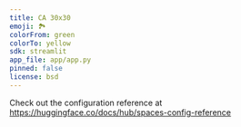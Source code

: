 ```yaml
---
title: CA 30x30
emoji: 🏞️
colorFrom: green
colorTo: yellow
sdk: streamlit
app_file: app/app.py
pinned: false
license: bsd
---
```


Check out the configuration reference at https://huggingface.co/docs/hub/spaces-config-reference
